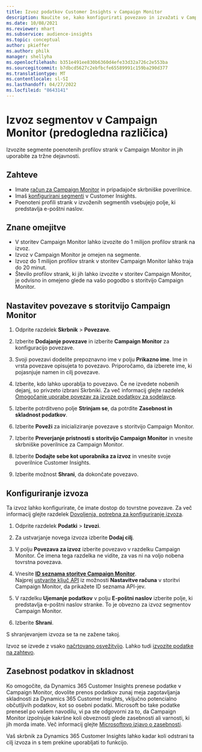 ```yaml
---
title: Izvoz podatkov Customer Insights v Campaign Monitor
description: Naučite se, kako konfigurirati povezavo in izvažati v Campaign Monitor.
ms.date: 10/08/2021
ms.reviewer: mhart
ms.subservice: audience-insights
ms.topic: conceptual
author: pkieffer
ms.author: philk
manager: shellyha
ms.openlocfilehash: b351e491ee830b6360d4efe33d32a726c2e553ba
ms.sourcegitcommit: b7dbcd5627c2ebfbcfe65589991c159ba290d377
ms.translationtype: MT
ms.contentlocale: sl-SI
ms.lasthandoff: 04/27/2022
ms.locfileid: "8643141"
---
```

# <a name="export-segments-to-campaign-monitor-preview"></a>Izvoz segmentov v Campaign Monitor (predogledna različica)

Izvozite segmente poenotenih profilov strank v Campaign Monitor in jih uporabite za tržne dejavnosti.

## <a name="prerequisites"></a>Zahteve

-   Imate [račun za Campaign Monitor](https://www.campaignmonitor.com/) in pripadajoče skrbniške poverilnice.
-   Imaš [konfigurirani segmenti](segments.md) v Customer Insights.
-   Poenoteni profili strank v izvoženih segmentih vsebujejo polje, ki predstavlja e-poštni naslov.

## <a name="known-limitations"></a>Znane omejitve

- V storitev Campaign Monitor lahko izvozite do 1 milijon profilov strank na izvoz.
- Izvoz v Campaign Monitor je omejen na segmente.
- Izvoz do 1 milijon profilov strank v storitev Campaign Monitor lahko traja do 20 minut. 
- Število profilov strank, ki jih lahko izvozite v storitev Campaign Monitor, je odvisno in omejeno glede na vašo pogodbo s storitvijo Campaign Monitor.

## <a name="set-up-connection-to-campaign-monitor"></a>Nastavitev povezave s storitvijo Campaign Monitor

1. Odprite razdelek **Skrbnik** > **Povezave**.

1. Izberite **Dodajanje povezave** in izberite **Campaign Monitor** za konfiguracijo povezave.

1. Svoji povezavi dodelite prepoznavno ime v polju **Prikazno ime**. Ime in vrsta povezave opisujeta to povezavo. Priporočamo, da izberete ime, ki pojasnjuje namen in cilj povezave.

1. Izberite, kdo lahko uporablja to povezavo. Če ne izvedete nobenih dejanj, so privzeto izbrani Skrbniki. Za več informacij glejte razdelek [Omogočanje uporabe povezav za izvoze podatkov za sodelavce](connections.md#allow-contributors-to-use-a-connection-for-exports).

1. Izberite potrditveno polje **Strinjam se**, da potrdite **Zasebnost in skladnost podatkov**.

1. Izberite **Poveži** za inicializiranje povezave s storitvijo Campaign Monitor.

1. Izberite **Preverjanje pristnosti s storitvijo Campaign Monitor** in vnesite skrbniške poverilnice za Campaign Monitor.

1. Izberite **Dodajte sebe kot uporabnika za izvoz** in vnesite svoje poverilnice Customer Insights.

1. Izberite možnost **Shrani**, da dokončate povezavo.

## <a name="configure-an-export"></a>Konfiguriranje izvoza

Ta izvoz lahko konfigurirate, če imate dostop do tovrstne povezave. Za več informacij glejte razdelek [Dovoljenja, potrebna za konfiguriranje izvoza](export-destinations.md#set-up-a-new-export).

1. Odprite razdelek **Podatki** > **Izvozi**.

1. Za ustvarjanje novega izvoza izberite **Dodaj cilj**.

1. V polju **Povezava za izvoz** izberite povezavo v razdelku Campaign Monitor. Če imena tega razdelka ne vidite, za vas ni na voljo nobena tovrstna povezava.

1. Vnesite [**ID seznama storitve Campaign Monitor**](https://www.campaignmonitor.com/api/getting-started/#your-list-id).    
   Najprej [ustvarite ključ API](https://www.campaignmonitor.com/api/getting-started/) iz možnosti **Nastavitve računa** v storitvi Campaign Monitor, da prikažete ID seznama API-jev.  

1. V razdelku **Ujemanje podatkov** v polju **E-poštni naslov** izberite polje, ki predstavlja e-poštni naslov stranke. To je obvezno za izvoz segmentov Campaign Monitor.

1. Izberite **Shrani**.

S shranjevanjem izvoza se ta ne zažene takoj.

Izvoz se izvede z vsako [načrtovano osvežitvijo](system.md#schedule-tab). Lahko tudi [izvozite podatke na zahtevo](export-destinations.md#run-exports-on-demand). 


## <a name="data-privacy-and-compliance"></a>Zasebnost podatkov in skladnost

Ko omogočite, da Dynamics 365 Customer Insights prenese podatke v Campaign Monitor, dovolite prenos podatkov zunaj meja zagotavljanja skladnosti za Dynamics 365 Customer Insights, vključno potencialno občutljivih podatkov, kot so osebni podatki. Microsoft bo take podatke prenesel po vašem navodilu, vi pa ste odgovorni za to, da Campaign Monitor izpolnjuje kakršne koli obveznosti glede zasebnosti ali varnosti, ki jih morda imate. Več informacij glejte [Microsoftovo izjavo o zasebnosti](https://go.microsoft.com/fwlink/?linkid=396732).

Vaš skrbnik za Dynamics 365 Customer Insights lahko kadar koli odstrani ta cilj izvoza in s tem prekine uporabljati to funkcijo.
